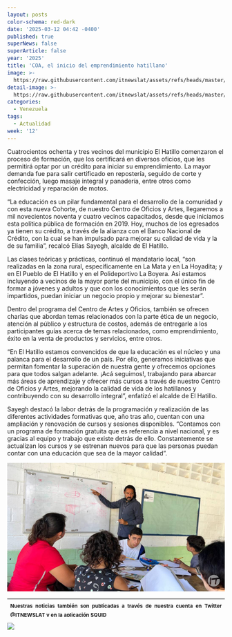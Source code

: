 ```yaml
---
layout: posts
color-schema: red-dark
date: '2025-03-12 04:42 -0400'
published: true
superNews: false
superArticle: false
year: '2025'
title: 'COA, el inicio del emprendimiento hatillano'
image: >-
  https://raw.githubusercontent.com/itnewslat/assets/refs/heads/master/img/540x320/COA-p.jpg
detail-image: >-
  https://raw.githubusercontent.com/itnewslat/assets/refs/heads/master/img/1024x680/COA-g.jpg
categories:
  - Venezuela
tags:
  - Actualidad
week: '12'
---
```

Cuatrocientos ochenta y tres vecinos del municipio El Hatillo comenzaron el proceso de formación, que los certificará en diversos oficios, que les permitirá optar por un crédito para iniciar su emprendimiento. La mayor demanda fue para salir certificado en repostería, seguido de corte y confección, luego masaje integral y panadería, entre otros como electricidad y reparación de motos.

“La educación es un pilar fundamental para el desarrollo de la comunidad y con esta nueva Cohorte, de nuestro Centro de Oficios y Artes, llegaremos a mil novecientos noventa y cuatro vecinos capacitados, desde que iniciamos esta política pública de formación en 2019. Hoy, muchos de los egresados ya tienen su crédito, a través de la alianza con el Banco Nacional de Crédito, con la cual se han impulsado para mejorar su calidad de vida y la de su familia”, recalcó Elías Sayegh, alcalde de El Hatillo.

Las clases teóricas y prácticas, continuó el mandatario local, “son realizadas en la zona rural, específicamente en La Mata y en La Hoyadita; y en El Pueblo de El Hatillo y en el Polideportivo La Boyera. Así estamos incluyendo a vecinos de la mayor parte del municipio, con el único fin de formar a jóvenes y adultos y que con los conocimientos que les serán impartidos, puedan iniciar un negocio propio y mejorar su bienestar”.

Dentro del programa del Centro de Artes y Oficios, también se ofrecen charlas que abordan temas relacionados con la parte ética de un negocio, atención al público y estructura de costos, además de entregarle a los participantes guías acerca de temas relacionados, como emprendimiento, éxito en la venta de productos y servicios, entre otros.

“En El Hatillo estamos convencidos de que la educación es el núcleo y una palanca para el desarrollo de un país. Por ello, generamos iniciativas que permitan fomentar la superación de nuestra gente y ofrecemos opciones para que todos salgan adelante. ¡Acá seguimos!, trabajando para abarcar más áreas de aprendizaje y ofrecer más cursos a través de nuestro Centro de Oficios y Artes, mejorando la calidad de vida de los hatillanos y contribuyendo con su desarrollo integral”, enfatizó el alcalde de El Hatillo.

Sayegh destacó la labor detrás de la programación y realización de las diferentes actividades formativas que, año tras año, cuentan con una ampliación y renovación de cursos y sesiones disponibles. “Contamos con un programa de formación gratuita que es referencia a nivel nacional, y es gracias al equipo y trabajo que existe detrás de ello. Constantemente se actualizan los cursos y se estrenan nuevos para que las personas puedan contar con una educación que sea de la mayor calidad”.

![](https://raw.githubusercontent.com/itnewslat/assets/refs/heads/master/img/540x320/COA-p.jpg)

<table style="height: 42px;" width="569">
<tbody>
<tr>
<td style="text-align: justify;"><sub><strong>Nuestras noticias también son publicadas a través de nuestra cuenta en Twitter <a href="https://twitter.com/itnewslat?lang=es">@ITNEWSLAT</a> y en la aplicación <a href="https://squidapp.co/en/">SQUID</a></strong></sub></td>
</tr>
</tbody>
</table>

<img src="https://tracker.metricool.com/c3po.jpg?hash=56f88a41e39ab42c063cc51676587a04"/>